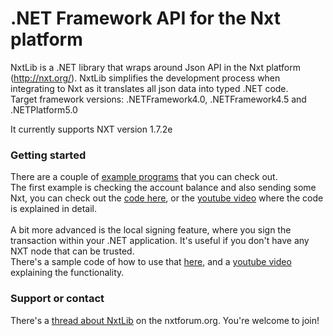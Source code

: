 # .NET Framework API for the Nxt platform

NxtLib is a .NET library that wraps around Json API in the Nxt platform (http://nxt.org/).
NxtLib simplifies the development process when integrating to Nxt as it translates all json data into typed .NET code.<br />
Target framework versions: .NETFramework4.0, .NETFramework4.5 and .NETPlatform5.0

It currently supports NXT version 1.7.2e 

### Getting started
There are a couple of [example programs](https://github.com/libertyswede/NxtLib/tree/master/Examples) that you can check out.<br />
The first example is checking the account balance and also sending some Nxt, you can check out the [code here](https://github.com/libertyswede/NxtLib/blob/master/Examples/NxtConsoleDemo/Program.cs), or the [youtube video](https://www.youtube.com/watch?v=jc8BqEKIRjg) where the code is explained in detail.<br />
<br />
A bit more advanced is the local signing feature, where you sign the transaction within your .NET application. It's useful if you don't have any NXT node that can be trusted. <br />
There's a sample code of how to use that [here](https://github.com/libertyswede/NxtLib/blob/master/Examples/LocalSignedAssetPurchase/Program.cs), and a [youtube video](https://www.youtube.com/watch?v=_H_xbLSSGkY) explaining the functionality.

### Support or contact
There's a [thread about NxtLib](https://nxtforum.org/api-discussion/nxtlib-a-typed-net-api-wrapper-for-nxt/) on the nxtforum.org. You're welcome to join!
